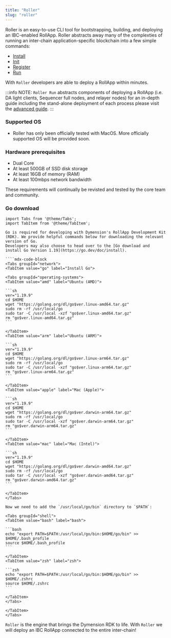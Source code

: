 ```yaml
---
title: "Roller"
slug: "roller"
---
```


Roller is an easy-to-use CLI tool for bootstrapping, building, and deploying an IBC-enabled RollApp. Roller abstracts away many of the complexties of running an inter-chain application-specific blockchain into a few simple commands:

-   [Install](/docs/build/quick-start/roller-quick/install.md)
-   [Init](/docs/build/quick-start/roller-quick/initialize.mdx)
-   [Register](/docs/build/quick-start/roller-quick/register.md)
-   [Run](/docs/build/quick-start/roller-quick/run.md)

With `Roller` developers are able to deploy a RollApp within minutes.

:::info NOTE:
`Roller Run` abstracts components of deploying a RollApp (i.e. DA light clients, Sequencer full nodes, and relayer nodes) for an in-depth guide including the stand-alone deployment of each process please visit the [advanced guide](/docs/build/adv-guide/roller-adv/install-adv.md).
:::

### Supported OS

-   Roller has only been officially tested with MacOS. More officially supported OS will be provided soon.

### Hardware prerequisites

-   Dual Core
-   At least 500GB of SSD disk storage
-   At least 16GB of memory (RAM)
-   At least 100mbps network bandwidth

These requirements will continually be revisted and tested by the core team and community.

### Go download

`````mdx-code-block
import Tabs from '@theme/Tabs';
import TabItem from '@theme/TabItem';

Go is required for developing with Dymension's RollApp Development Kit (RDK). We provide helpful commands below for downloading the relevant version of Go.
Developers may also choose to head over to the [Go download and install Go Version 1.19](https://go.dev/doc/install).

````mdx-code-block
<Tabs groupId="network">
<TabItem value="go" label="Install Go">

<Tabs groupId="operating-systems">
<TabItem value="amd" label="Ubuntu (AMD)">

```sh
ver="1.19.9"
cd $HOME
wget "https://golang.org/dl/go$ver.linux-amd64.tar.gz"
sudo rm -rf /usr/local/go
sudo tar -C /usr/local -xzf "go$ver.linux-amd64.tar.gz"
rm "go$ver.linux-amd64.tar.gz"
```

</TabItem>
<TabItem value="arm" label="Ubuntu (ARM)">

```sh
ver="1.19.9"
cd $HOME
wget "https://golang.org/dl/go$ver.linux-arm64.tar.gz"
sudo rm -rf /usr/local/go
sudo tar -C /usr/local -xzf "go$ver.linux-arm64.tar.gz"
rm "go$ver.linux-arm64.tar.gz"
```

</TabItem>
<TabItem value="apple" label="Mac (Apple)">

```sh
ver="1.19.9"
cd $HOME
wget "https://golang.org/dl/go$ver.darwin-arm64.tar.gz"
sudo rm -rf /usr/local/go
sudo tar -C /usr/local -xzf "go$ver.darwin-arm64.tar.gz"
rm "go$ver.darwin-arm64.tar.gz"
```

</TabItem>
<TabItem value="mac" label="Mac (Intel)">

```sh
ver="1.19.9"
cd $HOME
wget "https://golang.org/dl/go$ver.darwin-amd64.tar.gz"
sudo rm -rf /usr/local/go
sudo tar -C /usr/local -xzf "go$ver.darwin-amd64.tar.gz"
rm "go$ver.darwin-amd64.tar.gz"
```

</TabItem>
</Tabs>

Now we need to add the `/usr/local/go/bin` directory to `$PATH`:

<Tabs groupId="shell">
<TabItem value="bash" label="bash">

```bash
echo "export PATH=$PATH:/usr/local/go/bin:$HOME/go/bin" >> $HOME/.bash_profile
source $HOME/.bash_profile
```

</TabItem>
<TabItem value="zsh" label="zsh">

```zsh
echo "export PATH=$PATH:/usr/local/go/bin:$HOME/go/bin" >> $HOME/.zshrc
source $HOME/.zshrc
```

</TabItem>
</Tabs>

</TabItem>
</Tabs>
`````

`Roller` is the engine that brings the Dymension RDK to life. With `Roller` we will deploy an IBC RollApp connected to the entire inter-chain!
